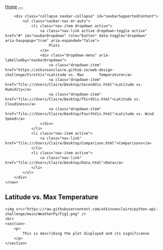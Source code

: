 
<!DOCTYPE html>
<html lang="en">
<head>
  <meta charset="UTF-8">
  <title>Web Homework</title>
  <link rel="stylesheet" href="https://stackpath.bootstrapcdn.com/bootstrap/4.3.1/css/bootstrap.min.css" integrity="sha384-ggOyR0iXCbMQv3Xipma34MD+dH/1fQ784/j6cY/iJTQUOhcWr7x9JvoRxT2MZw1T" crossorigin="anonymous">
  <link rel="stylesheet" type="text/css" href="style.css">
</head>
<body>
    <nav class="navbar navbar-expand-lg navbar-light bg-light">
        <a class="navbar-brand" href="#">Home</a>
        <button class="navbar-toggler" type="button" data-toggle="collapse" data-target="#navbarSupportedContent" aria-controls="navbarSupportedContent" aria-expanded="false" aria-label="Toggle navigation">
            <span class="navbar-toggler-icon"></span>
        </button>

        <div class="collapse navbar-collapse" id="navbarSupportedContent">
            <ul class="navbar-nav mr-auto">
                <li class="nav-item dropdown active">
                    <a class="nav-link active dropdown-toggle active" href="#" id="navbarDropdown" role="button" data-toggle="dropdown" aria-haspopup="true" aria-expanded="false">
                        Plots
                    </a>
                    <div class="dropdown-menu" aria-labelledby="navbarDropdown">
                        <a class="dropdown-item" href="https://atkinsonclaire.github.io/web-design-challenge/FirstVis">Latitude vs. Max       Temperature</a>
                        <a class="dropdown-item" href="file:///Users/Claire/Desktop/SecondVis.html">Latitude vs. Humidity</a>
                        <a class="dropdown-item" href="file:///Users/Claire/Desktop/ThirdVis.html">Latitude vs. Cloudiness</a>
                        <a class="dropdown-item" href="file:///Users/Claire/Desktop/FourthVis.html">Latitude vs. Wind Speed</a>
                    </div>
                </li>
                <li class="nav-item active">
                    <a class="nav-link" href="file:///Users/Claire/Desktop/Comparison.html">Comparisons</a>
                </li>
                <li class="nav-item active">
                    <a class="nav-link" href="file:///Users/Claire/Desktop/Data.html">Data</a>
                </li>
            </ul>
        </div>
    </nav>

<body>
    <h1>Latitude vs. Max Temperature</h1>

    <img src="https://raw.githubusercontent.com/atkinsonclaire/python-api-challenge/main/WeatherPy/Fig1.png" />
    <br>
    <section>
        <p>
            This is describing the plot displayed and its significance
        </p>
    </section>
</body>
